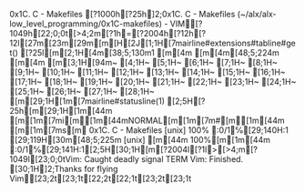 0x1C. C - Makefiles
                                                                                                                                                                                                                                                                                                                                                                                                                                                                                                                                                                                                                                                                                                                                                                                                                                                                                                                                                                                                                                                                                                                                                                                                                                                                                                                                                                                                                                                                                                                                                                                                                                                                                                                                                                                                                                                                                                                                                                                                                                                                                                                                                                                                                                                                                                                                                                                                                                                                                                                                                                                                                                                                                                                                                                                                                                                                                                                                                                                                                                                                                                                                                                                                                                                                                                                                                                                                                                                                                                                                                                                                                                                                                                                                                                                                                                                                                                                                                                                                                                                                                                                                                                                                                                                                                                                                                                                                                                                                                                                                                                                                                                                                                                                                                                                                                                                                                                                                                                                                                                                                                                                                                                                                                                                                                                                                            [?1000h[?25h]2;0x1C. C - Makefiles (~/alx/alx-low_level_programming/0x1C-makefiles) - VIM[?1049h[22;0;0t[>4;2m[?1h=[?2004h[?12h[?12l[27m[23m[29m[m[H[2J[1;1H[7mairline#extensions#tabline#get()                                                                                                              [?25l[m[2;1H[4m[38;5;130m1   [m[4m                                                                               [m[4m[48;5;224m [m[4m                                                          [m[3;1H[94m~                                                                                                                                             [4;1H~                                                                                                                                             [5;1H~                                                                                                                                             [6;1H~                                                                                                                                             [7;1H~                                                                                                                                             [8;1H~                                                                                                                                             [9;1H~                                                                                                                                             [10;1H~                                                                                                                                             [11;1H~                                                                                                                                             [12;1H~                                                                                                                                             [13;1H~                                                                                                                                             [14;1H~                                                                                                                                             [15;1H~                                                                                                                                             [16;1H~                                                                                                                                             [17;1H~                                                                                                                                             [18;1H~                                                                                                                                             [19;1H~                                                                                                                                             [20;1H~                                                                                                                                             [21;1H~                                                                                                                                             [22;1H~                                                                                                                                             [23;1H~                                                                                                                                             [24;1H~                                                                                                                                             [25;1H~                                                                                                                                             [26;1H~                                                                                                                                             [27;1H~                                                                                                                                             [28;1H~                                                                                                                                             [m[29;1H[1m[7mairline#statusline(1)                                                                                                                         [2;5H[?25h[m[29;1H[1m[44m [m[1m[7mi[m[1m[44mNORMAL[m[1m[7m#[m[1m[44m [m[1m[7ms[m 0x1C. C - Makefiles                                                                                          [unix]  100% ㏑:0/1☰℅[29;140H:1 [29;119H[30m[48;5;225m [unix] [m[44m 100%[m[1m[44m ㏑:0/1☰℅[29;141H:1[2;5H[30;1H[m[?2004l[?1l>[>4;m[?1049l[23;0;0tVim: Caught deadly signal TERM
Vim: Finished.
[30;1H]2;Thanks for flying Vim[23;2t[23;1t[22;2t[22;1t[23;2t[23;1t